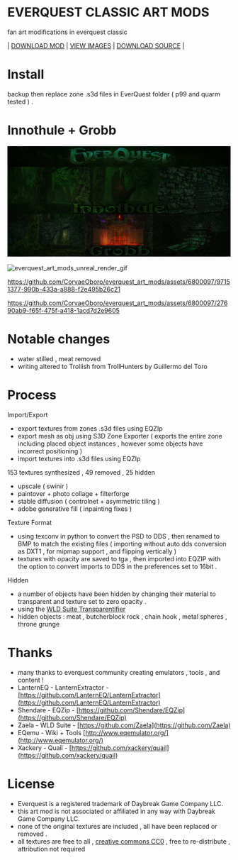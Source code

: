 # EVERQUEST CLASSIC ART MODS
fan art modifications in everquest classic 

| [DOWNLOAD MOD]( https://github.com/CorvaeOboro/everquest_art_mods/releases/download/everquest_art_mods_20231117/everquest_art_mods_innothule_grobb_20231117.zip)    |   [VIEW IMAGES]( https://corvaeoboro.github.io/everquest_art_mods/everquest_art_mods_all.htm )   |    [DOWNLOAD SOURCE]( https://github.com/CorvaeOboro/everquest_art_mods/archive/refs/heads/main.zip ) | 

# Install 
backup then replace zone .s3d files in EverQuest folder ( p99 and quarm tested ) . 

# Innothule + Grobb 
![everquest_art_mods_header_innothulegrobb](https://raw.githubusercontent.com/CorvaeOboro/everquest_art_mods/master/docs/everquest_art_mods_header_innothule_grobb.jpg?raw=true "everquest_art_mods_header_innothulegrobb")


![everquest_art_mods_unreal_render_gif](https://raw.githubusercontent.com/CorvaeOboro/everquest_art_mods/master/docs/everquest_art_mod_unreal_20231117.gif?raw=true "everquest_art_mods_unreal_render_gif")


https://github.com/CorvaeOboro/everquest_art_mods/assets/6800097/97151377-990b-433a-a888-f2e495b26c21


https://github.com/CorvaeOboro/everquest_art_mods/assets/6800097/27690ab9-f65f-475f-a418-1acd7d2e9605


# Notable changes 
- water stilled , meat removed 
- writing altered to Trollish from TrollHunters by Guillermo del Toro

# Process 
Import/Export
- export textures from zones .s3d files using EQZIp 
- export mesh as obj using S3D Zone Exporter ( exports the entire zone including placed object instances , however some objects have incorrect positioning )
- import textures into .s3d files using EQZIp

153 textures synthesized , 49 removed , 25 hidden
- upscale ( swinir ) 
- paintover + photo collage + filterforge
- stable diffusion ( controlnet + asymmetric tiling ) 
- adobe generative fill ( inpainting fixes )

Texture Format  
- using texconv in python to convert the PSD to DDS , then renamed to BMP to match the existing files ( importing without auto dds conversion as DXT1 , for mipmap support , and flipping vertically )
- textures with opacity are saved to tga , then imported into EQZIP with the option to convert imports to DDS in the preferences set to 16bit .

Hidden
- a number of objects have been hidden by changing their material to transparent and texture set to zero opacity . 
- using the [WLD Suite Transparentifier](https://docs.eqemu.io/server/zones/customizing-zones/wld-editor-suite/#instructions_1)
- hidden objects : meat , butcherblock rock , chain hook , metal spheres , throne grunge

# Thanks
- many thanks to everquest community creating emulators , tools , and content !
- LanternEQ - LanternExtractor - [https://github.com/LanternEQ/LanternExtractor](https://github.com/LanternEQ/LanternExtractor)
- Shendare - EQZip - [https://github.com/Shendare/EQZip](https://github.com/Shendare/EQZip)
- Zaela - WLD Suite - [https://github.com/Zaela](https://github.com/Zaela)
- EQemu - Wiki + Tools [http://www.eqemulator.org/](http://www.eqemulator.org/)
- Xackery - Quail - [https://github.com/xackery/quail](https://github.com/xackery/quail)

# License
- Everquest is a registered trademark of Daybreak Game Company LLC.  
- this art mod is not associated or affiliated in any way with Daybreak Game Company LLC.
- none of the original textures are included , all have been replaced or removed .
- all textures are free to all , [creative commons CC0](https://creativecommons.org/publicdomain/zero/1.0/) , free to re-distribute , attribution not required
